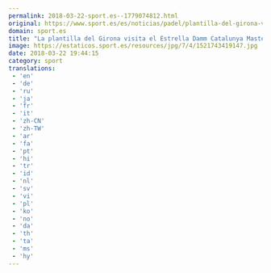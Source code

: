 ```yaml
---
permalink: 2018-03-22-sport.es--1779074812.html
original: https://www.sport.es/es/noticias/padel/plantilla-del-girona-visita-estrella-damm-catalunya-master-6709667?utm_source=rss-noticias&utm_medium=feed&utm_campaign=padel
domain: sport.es
title: "La plantilla del Girona visita el Estrella Damm Catalunya Master"
image: https://estaticos.sport.es/resources/jpg/7/4/1521743419147.jpg
date: 2018-03-22 19:44:15
category: sport
translations: 
 - 'en'
 - 'de'
 - 'ru'
 - 'ja'
 - 'fr'
 - 'it'
 - 'zh-CN'
 - 'zh-TW'
 - 'ar'
 - 'fa'
 - 'pt'
 - 'hi'
 - 'tr'
 - 'id'
 - 'nl'
 - 'sv'
 - 'vi'
 - 'pl'
 - 'ko'
 - 'no'
 - 'da'
 - 'th'
 - 'ta'
 - 'ms'
 - 'hy'
---
```


